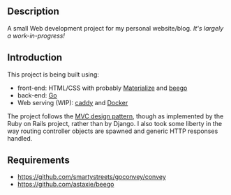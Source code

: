 Description
---
A small Web development project for my personal website/blog. *It's largely a work-in-progress!*

Introduction
---

This project is being built using:
- front-end: HTML/CSS with probably [Materialize](https://materializecss.com) and [beego](https://github.com/astaxie/beego)
- back-end: [Go](https://golang.org/)
- Web serving (WIP): [caddy](https://caddyserver.com/) and [Docker](https://www.docker.com/)

The project follows the [MVC design pattern](https://en.wikipedia.org/wiki/Model%E2%80%93view%E2%80%93controller), though as implemented by the Ruby on Rails project, rather than by Django. I also took some liberty in the way routing controller objects are spawned and generic HTTP responses handled.

Requirements
---
* https://github.com/smartystreets/goconvey/convey
* https://github.com/astaxie/beego
